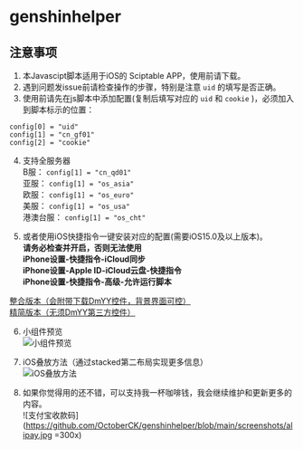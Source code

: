 # genshinhelper

## 注意事项
1. 本Javascipt脚本适用于iOS的 Sciptable APP，使用前请下载。   
2. 遇到问题发issue前请检查操作的步骤，特别是注意 `uid` 的填写是否正确。
3. 使用前请先在js脚本中添加配置(复制后填写对应的 `uid` 和 `cookie` )，必须加入到脚本标示的位置：  
```
config[0] = "uid"
config[1] = "cn_gf01"
config[2] = "cookie"
```
4. 支持全服务器  
B服： `config[1] = "cn_qd01"`   
亚服： `config[1] = "os_asia"`  
欧服： `config[1] = "os_euro"`  
美服： `config[1] = "os_usa"`  
港澳台服： `config[1] = "os_cht"`  

5. 或者使用iOS快捷指令一键安装对应的配置(需要iOS15.0及以上版本)。  
**请务必检查并开启，否则无法使用**  
**iPhone设置-快捷指令-iCloud同步**  
**iPhone设置-Apple ID-iCloud云盘-快捷指令**  
**iPhone设置-快捷指令-高级-允许运行脚本**  

  [整合版本（会附带下载DmYY控件，背景界面可控）](https://www.icloud.com/shortcuts/6e33a145c8c8499eafd851b64b3218ba)  
  [精简版本（无须DmYY第三方控件）](https://www.icloud.com/shortcuts/6e33a145c8c8499eafd851b64b3218ba)  

6. 小组件预览  
![小组件预览](https://github.com/OctoberCK/genshinhelper/blob/main/screenshots/preview.jpg)  

7. iOS叠放方法（通过stacked第二布局实现更多信息）  
![iOS叠放方法](https://github.com/OctoberCK/genshinhelper/blob/main/screenshots/stacked.jpg)  

8. 如果你觉得用的还不错，可以支持我一杯咖啡钱，我会继续维护和更新更多的内容。  
![支付宝收款码](https://github.com/OctoberCK/genshinhelper/blob/main/screenshots/alipay.jpg =300x)
